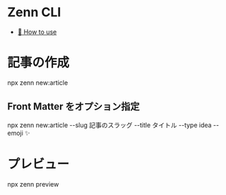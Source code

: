 # Zenn CLI

- [📘 How to use](https://zenn.dev/zenn/articles/zenn-cli-guide)

# 記事の作成

npx zenn new:article

## Front Matter をオプション指定

npx zenn new:article --slug 記事のスラッグ --title タイトル --type idea --emoji ✨

# プレビュー

npx zenn preview
